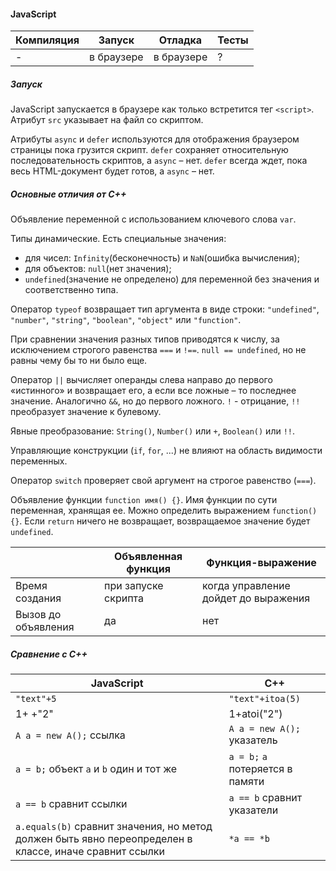 #### JavaScript

| Компиляция | Запуск | Отладка | Тесты |
| --- | --- | --- | --- |
| - | в браузере | в браузере | ? |

##### Запуск

JavaScript запускается в браузере как только встретится тег `<script>`. Атрибут `src` указывает на файл со скриптом.

Атрибуты `async` и `defer` используются для отображения браузером страницы пока грузится скрипт. `defer` сохраняет относительную последовательность скриптов, а `async` – нет. `defer` всегда ждет, пока весь HTML-документ будет готов, а `async` – нет.

##### Основные отличия от C++

Объявление переменной с использованием ключевого слова `var`.

Типы динамические. Есть специальные значения:
- для чисел: `Infinity`(бесконечность) и `NaN`(ошибка вычисления);
- для объектов: `null`(нет значения);
- `undefined`(значение не определено) для переменной без значения и соответственно типа.

Оператор `typeof` возвращает тип аргумента в виде строки: `"undefined"`, `"number"`, `"string"`, `"boolean"`, `"object"` или `"function"`.

При сравнении значения разных типов приводятся к числу, за исключением строгого равенства `===` и `!==`. `null == undefined`, но не равны чему бы то ни было еще.

Оператор `||` вычисляет операнды слева направо до первого «истинного» и возвращает его, а если все ложные – то последнее значение. Аналогично `&&`, но до первого ложного. `!` - отрицание, `!!` преобразует значение к булевому.

Явные преобразование: `String()`, `Number()` или `+`, `Boolean()` или `!!`.

Управляющие конструкции (`if`, `for`, ...) не влияют на область видимости переменных.

Оператор `switch` проверяет свой аргумент на строгое равенство (`===`).

Объявление функции `function имя() {}`. Имя функции по сути переменная, хранящая ее. Можно определить выражением `function() {}`. Если `return` ничего не возвращает, возвращаемое значение будет `undefined`.

|| Объявленная функция | Функция-выражение |
| --- | --- | --- |
| Время создания | при запуске скрипта | когда управление дойдет до выражения |
| Вызов до объявления | да | нет |

##### Сравнение с C++

| JavaScript | C++ |
| --- | --- |
| `"text"+5` | `"text"+itoa(5)` |
| 1+ +"2" | 1+atoi("2") |
| `A a = new A();` ссылка | `A a = new A();` указатель |
| `a = b;` объект `a` и `b` один и тот же | `a = b;` `a` потеряется в памяти  |
| `a == b` сравнит ссылки | `a == b` сравнит указатели |
| `a.equals(b)` сравнит значения, но метод должен быть явно переопределен в классе, иначе сравнит ссылки | `*a == *b` |